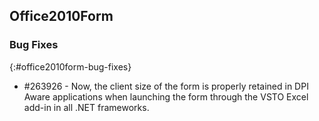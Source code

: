 ## Office2010Form

### Bug Fixes
{:#office2010form-bug-fixes}

* \#263926 - Now, the client size of the form is properly retained in DPI Aware applications when launching the form through the VSTO Excel add-in in all .NET frameworks.